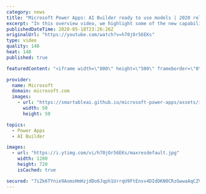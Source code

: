 ```yaml
---
category: news
title: "Microsoft Power Apps: AI Builder ready to use models | 2020 release wave 1 overview"
excerpt: "In this overview video, we highlight some of the new capabilities included in the latest update to Microsoft Power Apps, AI Builder ready to use models.     Here are the capabilities covered:   • Entity extraction helps you by identifying and extracting people, dates, places, locations, etc. from text"
publishedDateTime: 2020-05-18T23:26:26Z
originalUrl: "https://youtube.com/watch?v=h70jOr56EKs"
type: video
quality: 148
heat: 148
published: true

featuredContent: "<iframe width=\"800\" height=\"500\" frameborder=\"0\" src=\"https://www.youtube.com/embed/h70jOr56EKs\" allow=\"accelerometer; autoplay; encrypted-media; gyroscope; picture-in-picture\" allowfullscreen></iframe>"

provider:
  name: Microsoft
  domain: microsoft.com
  images:
    - url: "https://smartableai.github.io/microsoft-power-apps/assets/images/organizations/microsoft.com-50x50.jpg"
      width: 50
      height: 50

topics:
  - Power Apps
  - AI Builder

images:
  - url: "https://i.ytimg.com/vi/h70jOr56EKs/maxresdefault.jpg"
    width: 1280
    height: 720
    isCached: true

secured: "7iZk6TYnie9AomsHmHzjdDo6Jqph1UrrqU9FtEnsv4DIdDKN0CRzGwwaAqCZV3+o7WkmW3C4/6LEHpWzs4Z3qoH+QwfAnkebPDXhG0SL9Lm4Z0nLJo44s5Y6jqdpZEo4oiR2ADxG1/hnWLBkhgYLjqB0/NJTPyFAZhpiv4/c9Rhj64FKxPzbjKRkBwJou2O4wb8CngzHOvDEFmzSWNpa4glLgdxCvk9MTf4JU5XrQXHNdpYh9pw2WD8yPxjxX26ghPR7wPyOyKEjzXUUEM3okogWAx9gHpzKv2QsxlkExqFBYgzxno2PaU9syeIQ18BY0O0161HXg2tq3rEeKLlqsjBe8MLkiFe+cjghocLIztWNkrW7KamRpflBBvA939WIe5l4U4VyRp6fZxJlWOiXROhTW/uNAnIUgtZaTvsayjM4HzgB3adczsBrIhEAzyiy;gi3NOgEdSwQDR9cZxyncSQ=="
---
```



